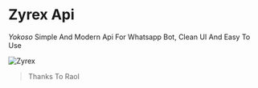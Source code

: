 # Zyrex Api

_Yokoso_
Simple And Modern Api For Whatsapp Bot, Clean UI And Easy To Use

![Zyrex](/src/banner.jpg)

> Thanks To Raol
